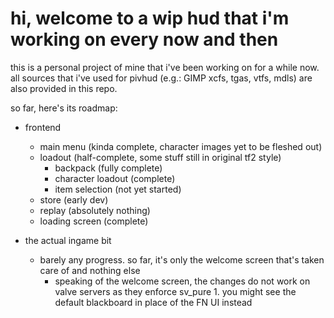 # hi, welcome to a wip hud that i'm working on every now and then
this is a personal project of mine that i've been working on for a while now. all sources that i've used for pivhud (e.g.: GIMP xcfs, tgas, vtfs, mdls) are also provided in this repo.

so far, here's its roadmap:

- frontend
	- main menu (kinda complete, character images yet to be fleshed out)
	- loadout (half-complete, some stuff still in original tf2 style)
		- backpack (fully complete)
		- character loadout (complete)
		- item selection (not yet started)
	- store (early dev)
	- replay (absolutely nothing)
	- loading screen (complete)

- the actual ingame bit
	- barely any progress. so far, it's only the welcome screen that's taken care of and nothing else
		- speaking of the welcome screen, the changes do not work on valve servers as they enforce sv_pure 1. you might see the default blackboard in place of the FN UI instead
